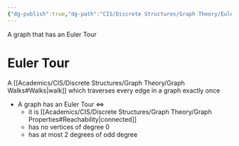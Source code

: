 ```yaml
---
{"dg-publish":true,"dg-path":"CIS/Discrete Structures/Graph Theory/Eulerian Graphs.md","permalink":"/cis/discrete-structures/graph-theory/eulerian-graphs/","created":"2024-04-02T16:57:51.500-04:00","updated":"2025-07-08T10:47:55.328-04:00"}
---
```


A graph that has an Euler Tour
# Euler Tour
A [[Academics/CIS/Discrete Structures/Graph Theory/Graph Walks#Walks\|walk]] which traverses every edge in a graph exactly once
- A graph has an Euler Tour $\iff$ 
	- it is [[Academics/CIS/Discrete Structures/Graph Theory/Graph Properties#Reachability\|connected]]
	- has no vertices of degree 0
	- has at most 2 degrees of odd degree
